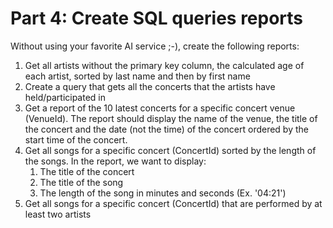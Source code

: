 # Part 4: Create SQL queries reports

Without using your favorite AI service ;-), create the following reports:

   1. Get all artists without the primary key column, the calculated age of each artist,
   sorted by last name and then by first name
   2. Create a query that gets all the concerts that the artists have held/participated in
   3. Get a report of the 10 latest concerts for a specific concert venue (VenueId).
   The report should display the name of the venue, the title of the concert and the
   date (not the time) of the concert ordered by the start time of the concert.
   4. Get all songs for a specific concert (ConcertId) sorted by the length of the songs.
   In the report, we want to display:
      1. The title of the concert
      2. The title of the song
      3. The length of the song in minutes and seconds (Ex. '04:21')
   5. Get all songs for a specific concert (ConcertId) that are performed by at least two artists
